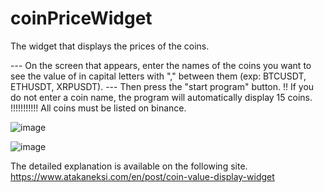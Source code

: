 # coinPriceWidget
The widget that displays the prices of the coins.

--- On the screen that appears, enter the names of the coins you want to see the value of in capital letters with "," between them (exp: BTCUSDT, ETHUSDT, XRPUSDT). 
	--- Then press the "start program" button. 
	!!  If you do not enter a coin name, the program will automatically display 15 coins. 
	!!!!!!!!!!! All coins must be listed on binance.

![image](https://github.com/user-attachments/assets/80fd76e1-9aa2-4f0c-a940-7c799637375e)


![image](https://github.com/user-attachments/assets/7f9d844d-e1ce-4a6b-a5ca-dea892a7839e)


The detailed explanation is available on the following site.
https://www.atakaneksi.com/en/post/coin-value-display-widget
